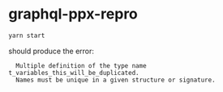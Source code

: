 # graphql-ppx-repro

```sh
yarn start
```

should produce the error:
```
  Multiple definition of the type name t_variables_this_will_be_duplicated.
  Names must be unique in a given structure or signature.
```
